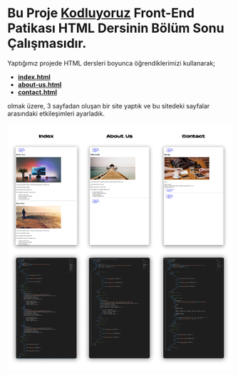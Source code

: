 # Bu Proje [Kodluyoruz](https://kodluyoruz.org) Front-End Patikası HTML Dersinin Bölüm Sonu Çalışmasıdır.
Yaptığımız projede HTML dersleri boyunca öğrendiklerimizi kullanarak;
- [**index.html**](https://github.com/FuatBerke/kodluyoruz-odevler/blob/main/HTML%20Bolum%20Sonu%20Calismasi/index.html)
- [**about-us.html**](https://github.com/FuatBerke/kodluyoruz-odevler/blob/main/HTML%20Bolum%20Sonu%20Calismasi/about-us.html)
- [**contact.html**](https://github.com/FuatBerke/kodluyoruz-odevler/blob/main/HTML%20Bolum%20Sonu%20Calismasi/contact.html)

olmak üzere, 3 sayfadan oluşan bir site yaptık ve bu sitedeki sayfalar arasındaki etkileşimleri ayarladık.

![](img/htmlbolumsonu_wCodes.png)